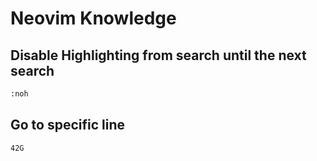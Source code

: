 # Neovim Knowledge

## Disable Highlighting from search until the next search

```bash
:noh
```

## Go to specific line

```bash
42G
```

